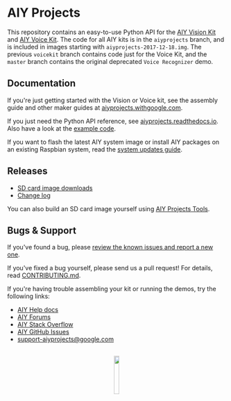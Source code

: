 # AIY Projects

This repository contains an easy-to-use Python API for the [AIY Vision Kit][aiy-vision]
and [AIY Voice Kit][aiy-voice]. The code for all AIY kits is in the `aiyprojects` branch,
and is included in images starting with `aiyprojects-2017-12-18.img`.
The previous `voicekit` branch contains code just for the Voice Kit, and the
`master` branch contains the original deprecated `Voice Recognizer` demo.

## Documentation

If you're just getting started with the Vision or Voice kit, see the
assembly guide and other maker guides at [aiyprojects.withgoogle.com].

If you just need the Python API reference, see [aiyprojects.readthedocs.io].
Also have a look at the [example code][aiy-github-examples].

If you want to flash the latest AIY system image or install AIY packages on an existing
Raspbian system, read the [system updates guide][HACKING.md].

## Releases

* [SD card image downloads][downloads]
* [Change log][changelog]

You can also build an SD card image yourself using [AIY Projects Tools][aiy-projects-tools].

## Bugs & Support

If you've found a bug, please [review the known issues and report a new one][aiy-github-issues].

If you've fixed a bug yourself, please send us a pull request!
For details, read [CONTRIBUTING.md].

If you're having trouble assembling your kit or running the demos, try the following links:

* [AIY Help docs][help-docs]
* [AIY Forums][aiy-forums]
* [AIY Stack Overflow][aiy-stack-overflow]
* [AIY GitHub Issues][aiy-github-issues]
* support-aiyprojects@google.com

##

<p align="center">
  <img width="15%" src="https://aiyprojects.withgoogle.com/static/images/icons/aiy-circular-logo.svg">
</p>

[HACKING.md]: HACKING.md
[CONTRIBUTING.md]: CONTRIBUTING.md
[downloads]: https://github.com/google/aiyprojects-raspbian/releases
[changelog]: CHANGES.md

[aiy-projects-tools]: https://github.com/google/aiyprojects-raspbian-tools
[aiyprojects.withgoogle.com]: https://aiyprojects.withgoogle.com
[aiyprojects.readthedocs.io]: https://aiyprojects.readthedocs.io
[aiy-vision]: https://aiyprojects.withgoogle.com/vision/
[aiy-voice]: https://aiyprojects.withgoogle.com/voice/

[help-docs]: https://aiyprojects.withgoogle.com/help
[aiy-forums]: https://www.raspberrypi.org/forums/viewforum.php?f=114
[aiy-stack-overflow]: https://stackoverflow.com/questions/tagged/google-aiy
[aiy-github-issues]: https://github.com/viraniac/aiyprojects-raspbian/issues
[aiy-github-examples]: https://github.com/viraniac/aiyprojects-raspbian/tree/aiyprojects/src/examples
